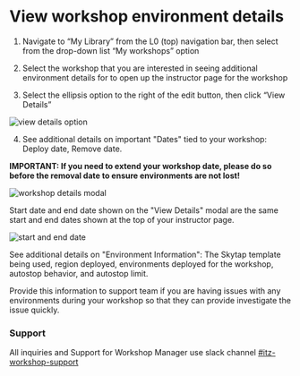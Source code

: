 # View workshop environment details


1. Navigate to “My Library” from the L0 (top) navigation bar, then select from the drop-down list “My workshops” option

2. Select the workshop that you are interested in seeing additional environment details for to open up the instructor page for the workshop

3. Select the ellipsis option to the right of the edit button, then click “View Details” 

![view details option](https://github.com/IBM/dte-support-public/blob/main/IBM-Technology-Zone/IBM-Technology-Zone-Runbooks/Images/WM-details-view.png)

4. See additional details on important "Dates" tied to your workshop: Deploy date, Remove date.

**IMPORTANT: If you need to extend your workshop date, please do so before the removal date to ensure environments are not lost!** 

![workshop details modal](https://github.com/IBM/dte-support-public/blob/main/IBM-Technology-Zone/IBM-Technology-Zone-Runbooks/Images/workshop-details-modal.png)

Start date and end date shown on the "View Details" modal are the same start and end dates shown at the top of your instructor page. 

![start and end date](https://github.com/IBM/dte-support-public/blob/main/IBM-Technology-Zone/IBM-Technology-Zone-Runbooks/Images/wm-start-end-date.png)

See additional details on "Environment Information": The Skytap template being used, region deployed, environments deployed for the workshop, autostop behavior, and autostop limit.

Provide this information to support team if you are having issues with any environments during your workshop so that they can provide investigate the issue quickly.

### Support

All inquiries and Support for Workshop Manager use slack channel [#itz-workshop-support](https://ibm-techzone.slack.com/archives/CTA2MV9AM)
